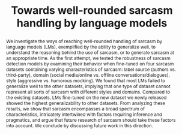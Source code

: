---
title: "Towards well-rounded sarcasm handling by language models"
abstract: "We investigate the ways of reaching well-rounded handling of sarcasm by language models (LMs), exemplified by the ability to generalize well, to understand the reasoning behind the use of sarcasm, or to generate sarcasm at an appropriate time. As the first attempt, we tested the robustness of sarcasm detection models by examining their behavior when fine-tuned on four sarcasm datasets containing varying characteristics of sarcasm: label source (authors vs. third-party), domain (social media/online vs. offline conversations/dialogues), style (aggressive vs. humorous mocking). We found that most LMs failed to generalize well to the other datasets, implying that one type of dataset cannot represent all sorts of sarcasm with different styles and domains. Compared to the existing datasets, LMs fine-tuned on the new dataset we newly released showed the highest generalizability to other datasets. From analyzing these results, we show that sarcasm encompasses a broad spectrum of characteristics, intricately intertwined with factors requiring inference and pragmatics, and argue that future research of sarcasm should take these factors into account. We conclude by discussing future work in this direction."
speaker: Hyewon Jang<br/>
    PhD candidate, University of Konstanz (Germany)
bio: Hyewon Jang is a PhD candidate in computational psycholinguistics at the <a href="https://www.ling.uni-konstanz.de/">University of Konstanz</a> supervised by <a href="https://www.ling.uni-konstanz.de/frassinelli/">Diego Frassinelli</a> and <a href="https://www.ling.uni-konstanz.de/braun-zinn/prof-dr-bettina-braun/">Bettina Braun</a>. Hyewon uses experimental and computational linguistics methods to investigate the pragmatic dimensions of language that make human language complex and fun, with sarcasm being the current topic of interest.
website: https://hyewon-jang-kn.github.io/
time: April 8, 2024; 9:00–10:00
location: Akademiestr. 7, room 218A (meeting room)
roomfinder: https://mainlp.github.io/contact/
img: assets/img/hyewon.jpg
imgalt: Portrait of Hyewon Jang
imgside: right
anchor: 2024-04-08-hyewon-jang
---
